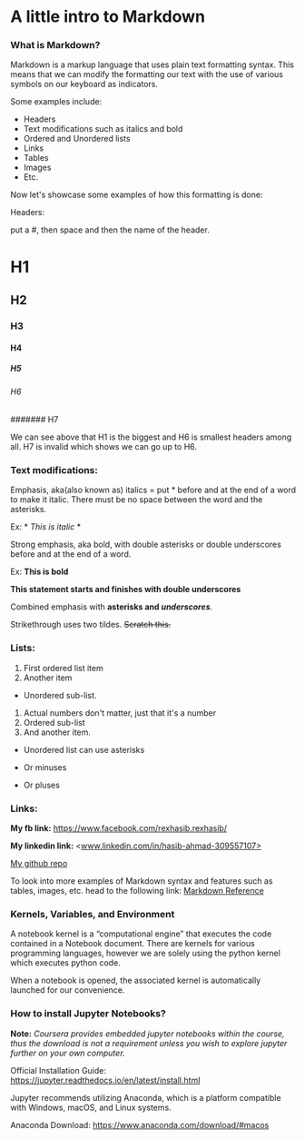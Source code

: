 # A little intro to Markdown 


### What is Markdown?

Markdown is a markup language that uses plain text formatting syntax.  This means that we can modify the formatting our text with the use of various symbols on our keyboard as indicators.

Some examples include:

* Headers
* Text modifications such as italics and bold
* Ordered and Unordered lists
* Links
* Tables
* Images
* Etc.

Now let's showcase some examples of how this formatting is done:

Headers:

put a #, then space and then the name of the header.

# H1
## H2
### H3
#### H4
##### H5
###### H6
####### H7

We can see above that H1 is the biggest and H6 is smallest headers among all. H7 is invalid which shows we can go up to H6.

### Text modifications:

Emphasis, aka(also known as) italics = put * before and at the end of a word to make it italic. There must be no space between the word and the asterisks.

Ex: * *This is italic* *

Strong emphasis, aka bold, with double asterisks or double underscores before and at the end of a word.

Ex: **This is bold**

__This statement starts and finishes with double underscores__

Combined emphasis with **asterisks and _underscores_**.

Strikethrough uses two tildes. ~~Scratch this.~~

### Lists:

1. First ordered list item
2. Another item
  * Unordered sub-list. 
1. Actual numbers don't matter, just that it's a number
  1. Ordered sub-list
4. And another item.

* Unordered list can use asterisks
- Or minuses
+ Or pluses

### Links:

**My fb link:** https://www.facebook.com/rexhasib.rexhasib/

**My linkedin link:** <www.linkedin.com/in/hasib-ahmad-309557107>


[My github repo](https://github.com/hasibahmad1995)

To look into more examples of Markdown syntax and features such as tables, images, etc. head to the following link: [Markdown Reference](https://github.com/adam-p/markdown-here/wiki/Markdown-Cheatsheet)

### Kernels, Variables, and Environment

A notebook kernel is a “computational engine” that executes the code contained in a Notebook document. There are kernels for various programming languages, however we are solely using the python kernel which executes python code.

When a notebook is opened, the associated kernel is automatically launched for our convenience.

### How to install Jupyter Notebooks?

**Note:** *Coursera provides embedded jupyter notebooks within the course, thus the download is not a requirement unless you wish to explore jupyter further on your own computer.*

Official Installation Guide: https://jupyter.readthedocs.io/en/latest/install.html

Jupyter recommends utilizing Anaconda, which is a platform compatible with Windows, macOS, and Linux systems.  

Anaconda Download: https://www.anaconda.com/download/#macos


```python

```
